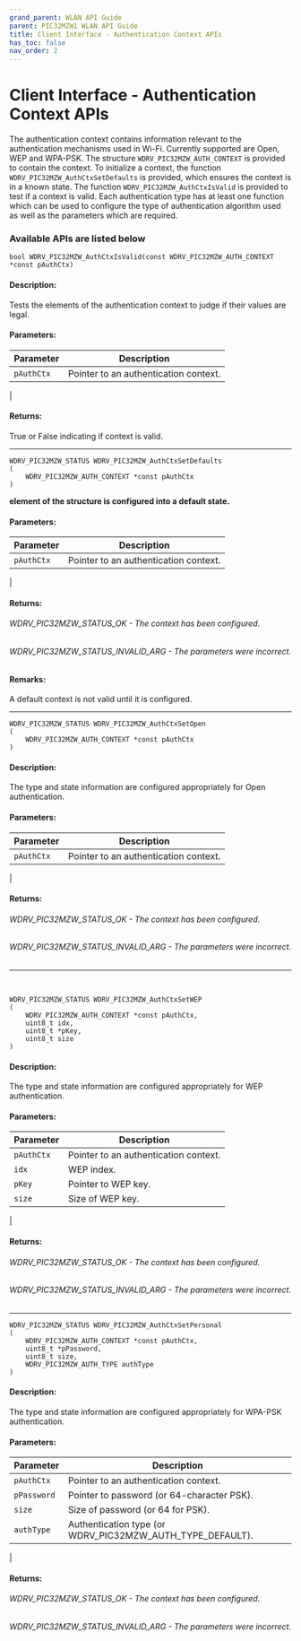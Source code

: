 ```yaml
---
grand_parent: WLAN API Guide
parent: PIC32MZW1 WLAN API Guide
title: Client Interface - Authentication Context APIs
has_toc: false
nav_order: 2
---
```


# Client Interface - Authentication Context APIs

The authentication context contains information relevant to the authentication mechanisms used in Wi-Fi. Currently supported are Open, WEP and WPA-PSK.
The structure ```WDRV_PIC32MZW_AUTH_CONTEXT``` is provided to contain the context.
To initialize a context, the function ```WDRV_PIC32MZW_AuthCtxSetDefaults``` is provided, which ensures the context is in a known state.
The function ```WDRV_PIC32MZW_AuthCtxIsValid``` is provided to test if a context is valid.
Each authentication type has at least one function which can be used to configure the type of authentication algorithm used as well as the parameters which are required.



### Available APIs are listed below

```
bool WDRV_PIC32MZW_AuthCtxIsValid(const WDRV_PIC32MZW_AUTH_CONTEXT *const pAuthCtx)
```

#### Description:
Tests the elements of the authentication context to judge if their values are legal.

#### Parameters:

|	Parameter			 | 						Description								|
|-------------------------|--------------------------------------------------------------|
|```pAuthCtx``` |	Pointer to an authentication context. |
|

#### Returns:
True or False indicating if context is valid.

-----------------------------------------------------------------------------------------------------------------------------------------------------------------------------


```
WDRV_PIC32MZW_STATUS WDRV_PIC32MZW_AuthCtxSetDefaults
(
	WDRV_PIC32MZW_AUTH_CONTEXT *const pAuthCtx
)
```

**element of the structure is configured into a default state.**
  
#### Parameters:

|	Parameter			 | 				Description								|
|-------------------------|-----------------------------------------------------|
| ```pAuthCtx``` |	Pointer to an authentication context. |
|

#### Returns:

###### WDRV_PIC32MZW_STATUS_OK - The context has been configured.
###### WDRV_PIC32MZW_STATUS_INVALID_ARG - The parameters were incorrect.

#### Remarks:
A default context is not valid until it is configured.

-----------------------------------------------------------------------------------------------------------------------------------------------------------------------------


```
WDRV_PIC32MZW_STATUS WDRV_PIC32MZW_AuthCtxSetOpen
(
	WDRV_PIC32MZW_AUTH_CONTEXT *const pAuthCtx
)
```

#### Description:
The type and state information are configured appropriately for Open authentication.

#### Parameters:

|	Parameter			 | 						Description								|
|-------------------------|--------------------------------------------------------------|
| ```pAuthCtx``` |	Pointer to an authentication context. |
|

#### Returns:
###### WDRV_PIC32MZW_STATUS_OK			- The context has been configured.
###### WDRV_PIC32MZW_STATUS_INVALID_ARG		- The parameters were incorrect.

-----------------------------------------------------------------------------------------------------------------------------------------------------------------------------
 
```
WDRV_PIC32MZW_STATUS WDRV_PIC32MZW_AuthCtxSetWEP
(
	WDRV_PIC32MZW_AUTH_CONTEXT *const pAuthCtx, 
	uint8_t idx, 
	uint8_t *pKey, 
	uint8_t size
)
```

#### Description:
The type and state information are configured appropriately for WEP authentication.

#### Parameters:

|	Parameter			 | 						Description								|
|-------------------------|--------------------------------------------------------------|
|```pAuthCtx``` |	Pointer to an authentication context.|
|```idx``` |	WEP index.|
|```pKey``` |	Pointer to WEP key.|
|```size``` |	Size of WEP key.|
|

#### Returns:
###### WDRV_PIC32MZW_STATUS_OK			- The context has been configured.
###### WDRV_PIC32MZW_STATUS_INVALID_ARG		- The parameters were incorrect.

-----------------------------------------------------------------------------------------------------------------------------------------------------------------------------

```
WDRV_PIC32MZW_STATUS WDRV_PIC32MZW_AuthCtxSetPersonal
(
	WDRV_PIC32MZW_AUTH_CONTEXT *const pAuthCtx, 
	uint8_t *pPassword, 
	uint8_t size, 
	WDRV_PIC32MZW_AUTH_TYPE authType
)
```

#### Description:
The type and state information are configured appropriately for WPA-PSK authentication.

#### Parameters:

|	Parameter			 | 						Description								|
|-------------------------|--------------------------------------------------------------|
|```pAuthCtx``` |	Pointer to an authentication context.|
|```pPassword``` |	Pointer to password (or 64-character PSK).|
|```size ```|	Size of password (or 64 for PSK).|
|```authType``` |	Authentication type (or WDRV_PIC32MZW_AUTH_TYPE_DEFAULT).|
|

#### Returns:
###### WDRV_PIC32MZW_STATUS_OK - The context has been configured.
###### WDRV_PIC32MZW_STATUS_INVALID_ARG - The parameters were incorrect.
 